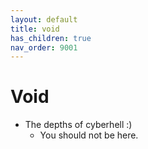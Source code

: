 ```yaml
---
layout: default
title: void
has_children: true
nav_order: 9001
---
```

# Void
- The depths of cyberhell :)
	- You should not be here.